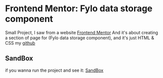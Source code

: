 # Frontend Mentor: Fylo data storage component
Small Project, I saw from a website [Frontend Mentor](https://www.frontendmentor.io/challenges/fylo-data-storage-component-1dZPRbV5n) And it's about creating a section of page for (Fylo data storage component), and it's just HTML & CSS my [github](https://github.com/Ahmed-Wasl)

## SandBox
if you wanna run the project and see it: [SandBox](https://codesandbox.io/p/sandbox/frontend-mentor-fylo-data-storage-component-w492ns)
